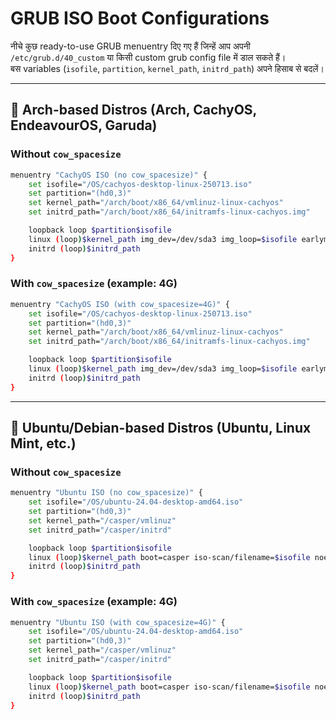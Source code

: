 # GRUB ISO Boot Configurations

नीचे कुछ ready-to-use GRUB menuentry दिए गए हैं जिन्हें आप अपनी `/etc/grub.d/40_custom` या किसी custom grub config file में डाल सकते हैं।  
बस variables (`isofile`, `partition`, `kernel_path`, `initrd_path`) अपने हिसाब से बदलें।  

---

## 🔹 Arch-based Distros (Arch, CachyOS, EndeavourOS, Garuda)

### Without `cow_spacesize`
```bash
menuentry "CachyOS ISO (no cow_spacesize)" {
    set isofile="/OS/cachyos-desktop-linux-250713.iso"
    set partition="(hd0,3)"
    set kernel_path="/arch/boot/x86_64/vmlinuz-linux-cachyos"
    set initrd_path="/arch/boot/x86_64/initramfs-linux-cachyos.img"

    loopback loop $partition$isofile
    linux (loop)$kernel_path img_dev=/dev/sda3 img_loop=$isofile earlymodules=loop
    initrd (loop)$initrd_path
}
````

### With `cow_spacesize` (example: 4G)

```bash
menuentry "CachyOS ISO (with cow_spacesize=4G)" {
    set isofile="/OS/cachyos-desktop-linux-250713.iso"
    set partition="(hd0,3)"
    set kernel_path="/arch/boot/x86_64/vmlinuz-linux-cachyos"
    set initrd_path="/arch/boot/x86_64/initramfs-linux-cachyos.img"

    loopback loop $partition$isofile
    linux (loop)$kernel_path img_dev=/dev/sda3 img_loop=$isofile earlymodules=loop cow_spacesize=4G
    initrd (loop)$initrd_path
}
```

---

## 🔹 Ubuntu/Debian-based Distros (Ubuntu, Linux Mint, etc.)

### Without `cow_spacesize`

```bash
menuentry "Ubuntu ISO (no cow_spacesize)" {
    set isofile="/OS/ubuntu-24.04-desktop-amd64.iso"
    set partition="(hd0,3)"
    set kernel_path="/casper/vmlinuz"
    set initrd_path="/casper/initrd"

    loopback loop $partition$isofile
    linux (loop)$kernel_path boot=casper iso-scan/filename=$isofile noeject noprompt splash --
    initrd (loop)$initrd_path
}
```

### With `cow_spacesize` (example: 4G)

```bash
menuentry "Ubuntu ISO (with cow_spacesize=4G)" {
    set isofile="/OS/ubuntu-24.04-desktop-amd64.iso"
    set partition="(hd0,3)"
    set kernel_path="/casper/vmlinuz"
    set initrd_path="/casper/initrd"

    loopback loop $partition$isofile
    linux (loop)$kernel_path boot=casper iso-scan/filename=$isofile noeject noprompt splash -- cow_spacesize=4G
    initrd (loop)$initrd_path
}
